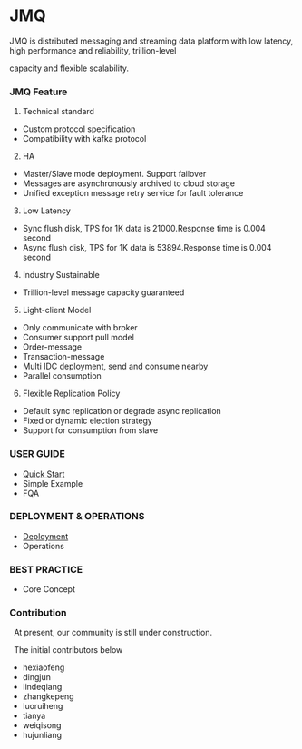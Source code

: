 JMQ
=================
JMQ is distributed messaging and streaming data platform with low latency, high performance and reliability, trillion-level 

capacity and flexible scalability.


### JMQ Feature ###
  1. Technical standard
   - Custom protocol specification
   - Compatibility with kafka protocol
  2. HA
   - Master/Slave mode deployment. Support failover
   - Messages are asynchronously archived to cloud storage
   - Unified exception message retry service for fault tolerance
  3. Low Latency
   - Sync flush disk, TPS for 1K data is 21000.Response time is 0.004 second
   - Async flush disk, TPS for 1K data is 53894.Response time is 0.004 second
  4. Industry Sustainable
   - Trillion-level message capacity guaranteed 
  5. Light-client Model
   - Only communicate with broker
   - Consumer support pull model
   - Order-message
   - Transaction-message
   - Multi IDC deployment, send and consume nearby
   - Parallel consumption
  6. Flexible Replication Policy
   - Default sync replication or degrade async replication
   - Fixed or dynamic election strategy
   - Support for consumption from slave



### USER GUIDE ###
   -  [Quick Start](QuickStart.md)
   -  Simple Example
   -  FQA 

### DEPLOYMENT & OPERATIONS ###
   - [Deployment](Deployment.md) 
   - Operations 
   
### BEST PRACTICE ###
   - Core Concept

### Contribution ###
   At present, our community is still under construction.
   
  The initial contributors below
   
   - hexiaofeng
   - dingjun
   - lindeqiang
   - zhangkepeng
   - luoruiheng
   - tianya
   - weiqisong
   - hujunliang
